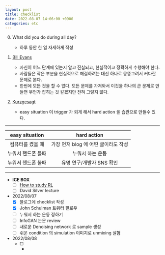 ```yaml
---
layout: post
title: checklist
date: 2022-08-07 14:06:00 +0900
categories: etc
---
```

0. What did you do during all day?
   - 하루 동안 한 일 자세하게 작성

1. [Bill Evans](https://www.youtube.com/watch?v=anH8Y8vAz2Q&t=110s)
   - 자신이 어느 단계에 있는지 알고 진실되고, 현실적이고 정확하게 수행해야 한다.
   - 사람들은 작은 부분을 현실적으로 해결하려는 대신 하나로 뭉뚱그려서 커다란 문제로 본다.
   - 한번에 모든 것을 할 수 없다. 모든 문제를 가져와서 이것을 하나의 큰 문제로 만들면 무언가 잡히는 것 같겠지만 전혀 그렇지 않다.

2. [Kurzgesagt](https://www.youtube.com/watch?v=75d_29QWELk)
   - easy situation 이 trigger 가 되게 해서 hard action 을 습관으로 만들수 있다. 

---

|easy situation|hard action|
|:---:|:---:|
|컴퓨터를 켰을 때|가장 먼저 blog 에 어떤 글이라도 작성|
|누워서 핸드폰 볼때|누워서 하는 운동|
|누워서 핸드폰 볼때|유명 연구/개발자 SNS 확인|

---

- **ICE BOX**
  - [ ] [How to study RL](https://github.com/reinforcement-learning-kr/how_to_study_rl)
  - [ ] David Silver lecture

- 2022/08/07
  - [x] 블로그에 checklist 작성
  - [x] John Schulman 트위터 팔로우
  - [ ] 누워서 하는 운동 정하기
  - [ ] InfoGAN 논문 review
  - [ ] 새로운 Denoising network 로 sample 생성
  - [ ] 쉬운 condition 의 simulation 이미지로 unmixing 실험
- 2022/08/08
  - [ ] -